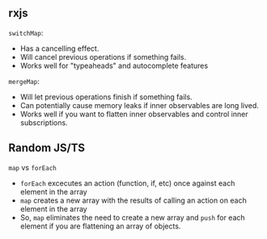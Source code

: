 ## rxjs
`switchMap`:
* Has a cancelling effect.
* Will cancel previous operations if something fails.
* Works well for "typeaheads" and autocomplete features

`mergeMap`:
* Will let previous operations finish if something fails.
* Can potentially cause memory leaks if inner observables are long lived.
* Works well if you want to flatten inner observables and control inner subscriptions.

## Random JS/TS
`map` vs `forEach`
* `forEach` excecutes an action (function, if, etc) once against each element in the array
* `map` creates a new array with the results of calling an action on each element in the array
* So, `map` eliminates the need to create a new array and `push` for each element if you are flattening an array of objects.

